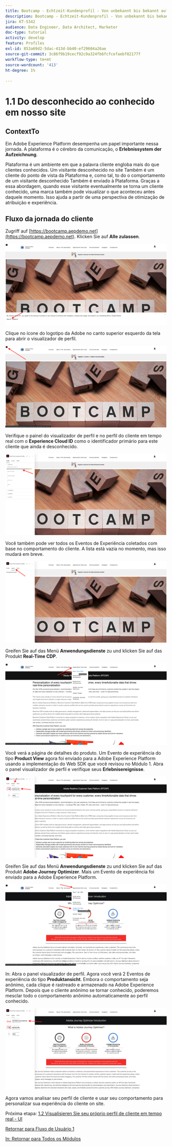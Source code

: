 ```yaml
---
title: Bootcamp - Echtzeit-Kundenprofil - Von unbekannt bis bekannt auf der Website - Brasilien
description: Bootcamp - Echtzeit-Kundenprofil - Von unbekannt bis bekannt auf der Website - Brasilien
jira: KT-5342
audience: Data Engineer, Data Architect, Marketer
doc-type: tutorial
activity: develop
feature: Profiles
exl-id: 853a69d2-5dac-413d-bb40-ef29604a26ae
source-git-commit: 3c86f9b19cecf92c9a324fb6fcfcefaebf82177f
workflow-type: tm+mt
source-wordcount: '413'
ht-degree: 1%

---
```


# 1.1 Do desconhecido ao conhecido em nosso site

## ContextTo

Ein Adobe Experience Platform desempenha um papel importante nessa jornada. A plataforma é o cérebro da comunicação, o **Erlebnissystem der Aufzeichnung**.

Plataforma é um ambiente em que a palavra cliente engloba mais do que clientes conhecidos. Um visitante desconhecido no site Também é um cliente do ponto de vista da Plataforma e, como tal, to do o comportamento de um visitante desconhecido Também é enviado à Plataforma. Graças a essa abordagem, quando esse visitante eventualmente se torna um cliente conhecido, uma marca também pode visualizar o que aconteceu antes daquele momento. Isso ajuda a partir de uma perspectiva de otimização de atribuição e experiência.

## Fluxo da jornada do cliente

Zugriff auf [https://bootcamp.aepdemo.net](https://bootcamp.aepdemo.net). Klicken Sie auf **Alle zulassen**.

![DSN](./images/web8.png)

Clique no ícone do logotipo da Adobe no canto superior esquerdo da tela para abrir o visualizador de perfil.

![Demo](./images/pv1.png)

Verifique o painel do visualizador de perfil e no perfil do cliente em tempo real com o **Experience Cloud ID** como o identificador primário para este cliente que ainda é desconhecido.

![Demo](./images/pv2.png)

Você também pode ver todos os Eventos de Experiência coletados com base no comportamento do cliente. A lista está vazia no momento, mas isso mudará em breve.

![Demo](./images/pv3.png)

Greifen Sie auf das Menü **Anwendungsdienste** zu und klicken Sie auf das Produkt **Real-Time CDP**.

![Demo](./images/pv4.png)

Você verá a página de detalhes do produto. Um Evento de experiência do tipo **Product View** agora foi enviado para a Adobe Experience Platform usando a implementação do Web SDK que você revisou no Módulo 1. Abra o panel visualizador de perfil e verifique seus **Erlebnisereignisse**.

![Demo](./images/pv5.png)

Greifen Sie auf das Menü **Anwendungsdienste** zu und klicken Sie auf das Produkt **Adobe Journey Optimizer**. Mais um Evento de experiência foi enviado para a Adobe Experience Platform.

![Demo](./images/pv7.png)

In: Abra o panel visualizador de perfil. Agora você verá 2 Eventos de experiência do tipo **Produktansicht**. Embora o comportamento seja anônimo, cada clique é rastreado e armazenado na Adobe Experience Platform. Depois que o cliente anônimo se tornar conhecido, poderemos mesclar todo o comportamento anônimo automaticamente ao perfil conhecido.

![Demo](./images/pv8.png)

Agora vamos analisar seu perfil de cliente e usar seu comportamento para personalizar sua experiência do cliente on site.

Próxima etapa: [1.2 Visualisieren Sie seu próprio perfil de cliente em tempo real - UI](./ex2.md)

[Retornar para Fluxo de Usuário 1](./uc1.md)

[In: Retornar para Todos os Módulos](../../overview.md)
